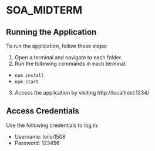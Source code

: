 # SOA_MIDTERM

## Running the Application
To run the application, follow these steps:
1. Open a terminal and navigate to each folder.
2. Run the following commands in each terminal:
- `npm install`
- `npm start`
3. Access the application by visiting http://localhost:1234/
## Access Credentials
Use the following credentials to log in:
- Username: loiloi1508
- Password: 123456

